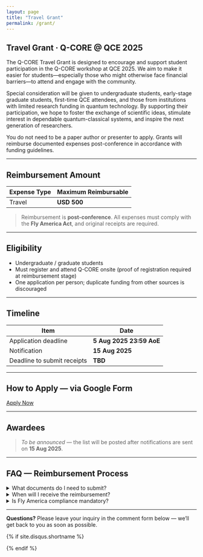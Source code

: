 ```yaml
---
layout: page
title: "Travel Grant"
permalink: /grant/
---
```


## Travel Grant · Q-CORE @ QCE 2025

The Q-CORE Travel Grant is designed to encourage and support student participation in the Q-CORE workshop at QCE 2025. We aim to make it easier for students—especially those who might otherwise face financial barriers—to attend and engage with the community.

Special consideration will be given to undergraduate students, early-stage graduate students, first-time QCE attendees, and those from institutions with limited research funding in quantum technology. By supporting their participation, we hope to foster the exchange of scientific ideas, stimulate interest in dependable quantum-classical systems, and inspire the next generation of researchers.

You do not need to be a paper author or presenter to apply. Grants will reimburse documented expenses post-conference in accordance with funding guidelines.

---

## Reimbursement Amount

| Expense Type          | Maximum Reimbursable |
|----------------------|----------------------|
| Travel                | **USD 500**        |

> Reimbursement is **post-conference**. All expenses must comply with the **Fly America Act**, and original receipts are required.

---

## Eligibility

* Undergraduate / graduate students 
* Must register and attend Q-CORE onsite (proof of registration required at reimbursement stage)  
* One application per person; duplicate funding from other sources is discouraged

---

## Timeline

| Item                     | Date |
|--------------------------|------|
| Application deadline | **5 Aug 2025 23:59 AoE** |
| Notification        | **15 Aug 2025** |
| Deadline to submit receipts | **TBD** |

---

## How to Apply — via Google Form

<div class="text-center my-4">
  <a class="btn btn-primary btn-lg" target="_blank" rel="noopener"
     href="https://forms.gle/5STsrKADSYJcGZaw6">
    Apply Now
  </a>
</div>


---

## Awardees

> *To be announced* — the list will be posted after notifications are sent on **15 Aug 2025**.

---

## FAQ — Reimbursement Process

<details>
<summary>What documents do I need to submit?</summary>

* Original receipts for travel, accommodation, registration  
* Passport or government-issued ID (scan) for accounting records  
* The completed reimbursement form (template provided in the award email)
* Completed reimbursement form (template will be sent to awardees before the reimbursement stage).
Please prepare and submit the following:  

1. **Original receipts** for travel, accommodation, and conference registration (electronic scans are acceptable unless otherwise specified).  
2. **Boarding passes** or travel itineraries (to confirm travel completion, if required).  
3. **Passport** or government-issued ID (scan) for accounting and compliance purposes.  
4. **Completed reimbursement form** (template will be provided in your award notification email).  

All documents must be clear, legible, and submitted by the stated deadline to avoid processing delays.


</details>

<details>
<summary>When will I receive the reimbursement?</summary>

Reimbursements are typically processed within 4–6 weeks after your documents are reviewed and approved.  
Payments will be processed via international wire transfer or PayPal (depending on your location and institutional restrictions). Detailed instructions will be provided in the award notification.

</details>

<details>
<summary>Is Fly America compliance mandatory?</summary>

**Yes.** If your travel is funded by this grant, the **Fly America Act** requires you to use a U.S. airline whenever possible.  
If no U.S. carrier is available for a flight segment, you must:  

- Provide a screenshot showing available flights  
- Explain the situation in the remarks section of your reimbursement form  

Failure to follow this rule may result in partial or no reimbursement for that flight.


</details>

---

**Questions?** Please leave your inquiry in the comment form below — we’ll get back to you as soon as possible.

{% if site.disqus.shortname %}
<div id="disqus_thread"></div>
<script>
var disqus_config = function () {};
(function() {
    var d = document, s = d.createElement('script');
    s.src = 'https://{{ site.disqus.shortname }}.disqus.com/embed.js';
    s.setAttribute('data-timestamp', +new Date());
    (d.head || d.body).appendChild(s);
})();
</script>
{% endif %}
